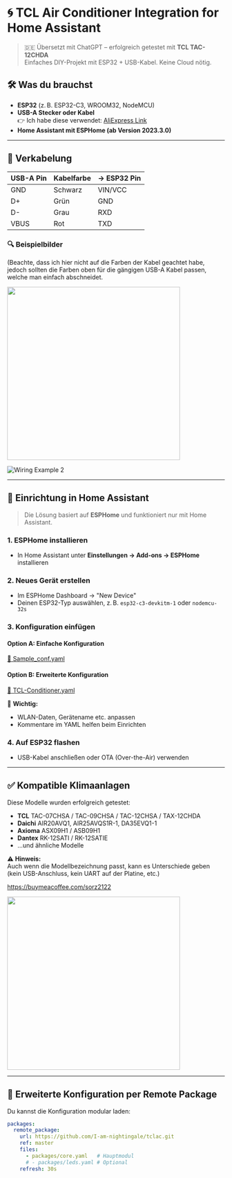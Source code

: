 # 🌀 TCL Air Conditioner Integration for Home Assistant

> 🇩🇪 Übersetzt mit ChatGPT – erfolgreich getestet mit **TCL TAC-12CHDA**  
> Einfaches DIY-Projekt mit ESP32 + USB-Kabel. Keine Cloud nötig.

## 🛠️ Was du brauchst

- **ESP32** (z. B. ESP32-C3, WROOM32, NodeMCU)
- **USB-A Stecker oder Kabel**  
  👉 Ich habe diese verwendet: [AliExpress Link](https://www.aliexpress.com/item/1005005776162012.html)
- **Home Assistant mit ESPHome (ab Version 2023.3.0)**

---

## 🔌 Verkabelung

| USB-A Pin | Kabelfarbe | → ESP32 Pin |
|-----------|------------|--------------|
| GND       | Schwarz    | VIN/VCC      |
| D+        | Grün       | GND          |
| D-        | Grau       | RXD          |
| VBUS      | Rot        | TXD          |

### 🔍 Beispielbilder
(Beachte, dass ich hier nicht auf die Farben der Kabel geachtet habe, jedoch sollten die Farben oben für die gängigen USB-A Kabel passen, welche man einfach abschneidet.



<img src="https://github.com/user-attachments/assets/9b674e06-41ca-4bcf-b09b-691a5fbd8545" width="400"/>
<br/>


![Wiring Example 2](https://github.com/user-attachments/assets/e30fadd9-19cd-47ec-baab-86f8a80410f6)




---

## 🧠 Einrichtung in Home Assistant

> Die Lösung basiert auf **ESPHome** und funktioniert nur mit Home Assistant.

### 1. ESPHome installieren

- In Home Assistant unter **Einstellungen → Add-ons → ESPHome** installieren

### 2. Neues Gerät erstellen

- Im ESPHome Dashboard → "New Device"
- Deinen ESP32-Typ auswählen, z. B. `esp32-c3-devkitm-1` oder `nodemcu-32s`

### 3. Konfiguration einfügen

#### Option A: Einfache Konfiguration
[📄 Sample_conf.yaml](https://github.com/sorz2122/tclac/blob/master/Sample_conf.yaml)

#### Option B: Erweiterte Konfiguration
[📄 TCL-Conditioner.yaml](https://github.com/sorz2122/tclac/blob/master/TCL-Conditioner.yaml)

📝 **Wichtig:**  
- WLAN-Daten, Gerätename etc. anpassen  
- Kommentare im YAML helfen beim Einrichten

### 4. Auf ESP32 flashen

- USB-Kabel anschließen oder OTA (Over-the-Air) verwenden

---

## ✅ Kompatible Klimaanlagen

Diese Modelle wurden erfolgreich getestet:

- **TCL** TAC-07CHSA / TAC-09CHSA / TAC-12CHSA / TAX-12CHDA
- **Daichi** AIR20AVQ1, AIR25AVQS1R-1, DA35EVQ1-1
- **Axioma** ASX09H1 / ASB09H1
- **Dantex** RK-12SATI / RK-12SATIE  
- ...und ähnliche Modelle

⚠️ **Hinweis:**  
Auch wenn die Modellbezeichnung passt, kann es Unterschiede geben (kein USB-Anschluss, kein UART auf der Platine, etc.)


https://buymeacoffee.com/sorz2122

<img src="https://github.com/user-attachments/assets/87d5d62f-ba5c-4a7e-a4b8-4cf1fd3018af" width="400"/>
<br/>



---

## 🔧 Erweiterte Konfiguration per Remote Package

Du kannst die Konfiguration modular laden:

```yaml
packages:
  remote_package:
    url: https://github.com/I-am-nightingale/tclac.git
    ref: master
    files:
      - packages/core.yaml   # Hauptmodul
      # - packages/leds.yaml # Optional
    refresh: 30s



